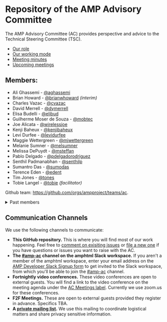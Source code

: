 # Repository of the AMP Advisory Committee

The AMP Advisory Committee (AC) provides perspective and advice to the Technical Steering Committee (TSC).

- [Our role](https://github.com/ampproject/meta/blob/master/GOVERNANCE.md#advisory-committee-ac)
- [Our working mode](https://github.com/ampproject/meta-ac/blob/master/WORKING_MODE.md)
- [Meeting minutes](https://github.com/ampproject/meta-ac/tree/master/meetings)
- [Upcoming meetings][meetings]

## Members:

- Ali Ghassemi - [@aghassemi](https://github.com/aghassemi)
- Brian Howard - [@brianwhoward](https://github.com/brianwhoward) _(interim)_
- Charles Vazac - [@cvazac](https://github.com/cvazac)
- David Merrell - [@dymerrell](https://github.com/dymerrell)
- Elisa Budelli - [@elibud](https://github.com/elibud)
- Guilherme Moser de Souza - [@mobtec](https://github.com/mobtec)
- Joe Alicata - [@wirelessjoe](https://github.com/wirelessjoe)
- Kenji Baheux - [@kenjibaheux](https://github.com/kenjibaheux)
- Levi Durfee - [@levidurfee](https://github.com/levidurfee)
- Maggie Wettergreen - [@mjwettergreen](https://github.com/mjwettergreen)
- Melanie Sumner - [@melsumner](https://github.com/melsumner)
- Melissa DePuydt - [@msteffan](https://github.com/msteffan)
- Pablo Delgado - [@pdelgadorodriguez](https://github.com/pdelgadorodriguez)
- Senthil Padmanabhan - [@senthilp](https://github.com/senthilp)
- Sumantro Das - [@sumodas](https://github.com/sumodas)
- Terence Eden - [@edent](https://github.com/edent)
- Tim Jones - [@tones](https://github.com/tones)
- Tobie Langel - [@tobie](https://github.com/tobie) _(facilitator)_

Github team: https://github.com/orgs/ampproject/teams/ac.

<details>
  <summary>Past members</summary>
  
  - Dane Knecht - [@dknecht](https://github.com/dknecht)
  - Graham Loh - [@grahamle](https://github.com/grahamle)
  - Jervay Singh - [@jervay](https://github.com/jervay)
  - Léonie Watson - [@LJWatson](https://github.com/LJWatson)
  - Nicole Sullivan - [@stubbornella](https://github.com/stubbornella)
  - Ted Shuter - [@TedShuter](https://github.com/TedShuter)
</details>

## Communication Channels

We use the following channels to communicate:

- **This GitHub repository.** This is where you will find most of our work happening. Feel free to [comment on exisiting issues][issues] or [file a new one][new-issue] if you have questions or issues you want to raise with the AC.
- **The [#amp-ac][slack-channel] channel on the amphtml Slack workspace.** If you aren't a member of the amphtml workspace, enter your email address on the [AMP Developer Slack Signup form][slack-signup] to get invited to the Slack workspace, from which you'll be able to join the [#amp-ac][slack-channel] channel.
- **Fortnightly video conferences.** These video conferences are open to external guests. You will find a link to the video conference on the meeting agenda under the [AC Meetings label][meetings]. Currently we use zoom.us for these conferences.
- **F2F Meetings.** These are open to external guests provided they register in advance. Specifics TBA.
- **A [private mailing list][mailing-list].** We use this mailing to coordinate logistical matters and share privacy sensitive information.

[meetings]: https://github.com/ampproject/meta-ac/labels/AC%20Meeting
[issues]: https://github.com/ampproject/meta-ac/issues
[new-issue]: https://github.com/ampproject/meta-ac/issues/new
[slack-channel]: https://amphtml.slack.com/messages/amp-ac/
[slack-signup]: https://docs.google.com/forms/d/e/1FAIpQLSd83J2IZA6cdR6jPwABGsJE8YL4pkypAbKMGgUZZriU7Qu6Tg/viewform?fbzx=4406980310789882877
[mailing-list]: https://groups.google.com/a/ampproject.org/forum/#!forum/ac
